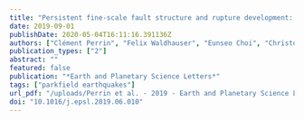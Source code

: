 ```yaml
---
title: "Persistent fine-scale fault structure and rupture development: A new twist in the Parkfield, California, story"
date: 2019-09-01
publishDate: 2020-05-04T16:11:16.391136Z
authors: ["Clément Perrin", "Felix Waldhauser", "Eunseo Choi", "Christopher H. Scholz"]
publication_types: ["2"]
abstract: ""
featured: false
publication: "*Earth and Planetary Science Letters*"
tags: ["parkfield earthquakes"]
url_pdf: "/uploads/Perrin et al. - 2019 - Earth and Planetary Science Letters - Persistent fine-scale fault structure and rupture development A new twist i.pdf"
doi: "10.1016/j.epsl.2019.06.010"
---
```


